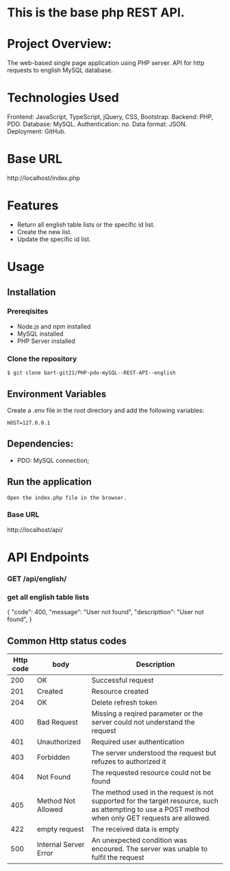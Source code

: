 # This is the base php REST API.

# Project Overview:
The web-based single page application using PHP server.
API for http requests to english MySQL database.

# Technologies Used
Frontend: JavaScript, TypeScript, jQuery, CSS, Bootstrap.
Backend: PHP, PDO.
Database: MySQL.
Authentication: no.
Data format: JSON.
Deployment: GitHub.

# Base URL
http://localhost/index.php

# Features
- Return all english table lists or the specific id list. 
- Create the new list. 
- Update the specific id list.

# Usage

## Installation
### Prereqisites
- Node.js and npm installed
- MySQL installed
- PHP Server installed

### Clone the repository
```
$ git clone bart-git21/PHP-pdo-mySQL--REST-API--english
```

## Environment Variables
Create a .env file in the root directory and add the following variables:
```
HOST=127.0.0.1
```

## Dependencies:
- PDO: MySQL connection;

## Run the application
```
Open the index.php file in the browser.
```

### Base URL
http://localhost/api/

# API Endpoints

### GET /api/english/
### get all english table lists
{
    "code": 400,
    "message": "User not found",
    "descripttion": "User not found",
}

## Common Http status codes
|Http code|body                 |Description                                |
|---------|---------------------|-------------------------------------------|
|200      |OK                   |Successful request                         |
|201      |Created              |Resource created                           |
|204      |OK                   |Delete refresh token                       |
|400      |Bad Request          |Missing a reqired parameter or the server could not understand the request|
|401      |Unauthorized         |Required user authentication               |
|403      |Forbidden            |The server understood the request but refuzes to authorized it|
|404      |Not Found            |The requested resource could not be found  |
|405      |Method Not Allowed   |The method used in the request is not supported for the target resource, such as attempting to use a POST method when only GET requests are allowed.  |
|422      |empty request        |The received data is empty                 |
|500      |Internal Server Error|An unexpected condition was encoured. The server was unable to fulfil the request|
